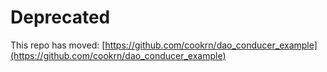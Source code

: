 # Deprecated

This repo has moved: [https://github.com/cookrn/dao_conducer_example](https://github.com/cookrn/dao_conducer_example)
